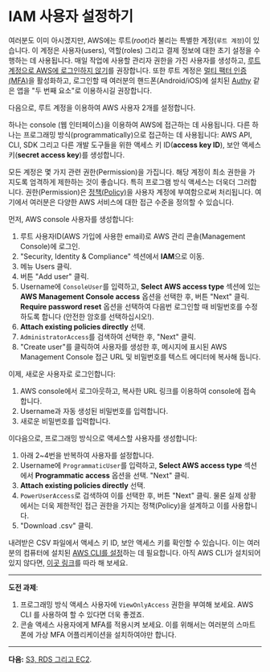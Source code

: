 # IAM 사용자 설정하기

여러분도 이미 아시겠지만, AWS에는 루트(_root_)라 불리는 특별한 계정(`루트 계정`)이 있습니다.
이 계정은 사용자(users), 역할(roles) 그리고 결제 정보에 대한 초기 설정을 수행하는 데 사용됩니다. 
매일 작업에 사용할 관리자 권한을 가진 사용자를 생성하고,
[루트 계정으로 AWS에 로그인하지 않기](https://docs.aws.amazon.com/IAM/latest/UserGuide/best-practices.html#create-iam-users)를 권장합니다.
또한 루트 계정은 [멀티 팩터 인증 (MFA)](https://docs.aws.amazon.com/IAM/latest/UserGuide/best-practices.html#create-iam-users)을 활성화하고,
로그인할 때 여러분의 핸드폰(Android/iOS)에 설치된 [Authy](https://authy.com/) 같은 앱을 "두 번째 요소"로 이용하시길 권장합니다.

다음으로, 루트 계정을 이용하여 AWS 사용자 2개를 설정합니다.

하나는 console (웹 인터페이스)을 이용하여 AWS에 접근하는 데 사용됩니다.
다른 하나는 프로그래밍 방식(programmatically)으로 접근하는 데 사용됩니다:
AWS API, CLI, SDK 그리고 다른 개발 도구들을 위한 액세스 키 ID(**access key ID**), 보안 액세스 키(**secret access key**)를 생성합니다.

모든 계정은 몇 가지 관련 권한(Permission)을 가집니다.
해당 계정이 최소 권한을 가지도록 엄격하게 제한하는 것이 좋습니다.
특히 프로그램 방식 액세스는 더욱더 그러합니다.
권한(Permission)은 [정책(Policy)](http://docs.aws.amazon.com/IAM/latest/UserGuide/access_policies.html)을 사용자 계정에 부여함으로써 처리됩니다.
여기에서 여러분은 다양한 AWS 서비스에 대한 접근 수준을 정의할 수 있습니다.

먼저, AWS console 사용자를 생성합니다:

1. 루트 사용자ID(AWS 가입에 사용한 email)로 AWS 관리 콘솔(Management Console)에 로그인.
2. "Security, Identity & Compliance" 섹션에서 **IAM**으로 이동.
3. 메뉴 Users 클릭.
4. 버튼 "Add user" 클릭.
5. Username에 `ConsoleUser`를 입력하고,
   **Select AWS access type** 섹션에 있는 **AWS Management Console access** 옵션을 선택한 후, 
   버튼 "Next" 클릭.
   **Require password reset** 옵션을 선택하여 다음번 로그인할 때 비밀번호를 수정하도록 합니다 (안전한 암호를 선택하십시오!).
6. **Attach existing policies directly** 선택.
7. `AdministratorAccess`를 검색하여 선택한 후, "Next" 클릭.
8. "Create user"를 클릭하여 사용자를 생성한 후, 메시지에 표시된 AWS Management Console 접근 URL 및 비밀번호를 텍스트 에디터에 복사해 둡니다.

이제, 새로운 사용자로 로그인합니다:

1. AWS console에서 로그아웃하고, 복사한 URL 링크를 이용하여 console에 접속합니다.
2. Username과 자동 생성된 비밀번호를 입력합니다.
3. 새로운 비밀번호를 입력합니다.

이다음으로, 프로그래밍 방식으로 액세스할 사용자를 생성합니다:

1. 아래 2~4번을 반복하여 사용자를 설정합니다.
2. Username에 `ProgrammaticUser`를 입력하고, **Select AWS access type** 섹션에서 **Programmatic access** 옵션을 선택.
   "Next" 클릭.
3. **Attach existing policies directly** 선택.
4. `PowerUserAccess`로 검색하여 이를 선택한 후, 버튼 "Next" 클릭. 
   물론 실제 상황에서는 더욱 제한적인 접근 권한을 가지는 정책(Policy)을 설계하고 이를 사용합니다.
5. "Download .csv" 클릭.

내려받은 CSV 파일에서 액세스 키 ID, 보안 액세스 키를 확인할 수 있습니다.
이는 여러분의 컴퓨터에 설치된 [AWS CLI를 설정](http://docs.aws.amazon.com/cli/latest/userguide/cli-chap-getting-started.html)하는 데 필요합니다.
아직 AWS CLI가 설치되어 있지 않다면, [이곳 링크](http://docs.aws.amazon.com/cli/latest/userguide/installing.html)를 따라 해 보세요.

---
**도전 과제**: 
  1. 프로그래밍 방식 액세스 사용자에 `ViewOnlyAccess` 권한을 부여해 보세요. AWS CLI 를 사용하여 할 수 있다면 더욱 좋겠죠.
  2. 콘솔 액세스 사용자에게 MFA를 적용시켜 보세요. 이를 위해서는 여러분의 스마트폰에 가상 MFA 어플리케이션을 설치하여야만 합니다.

---

**다음:** [S3, RDS 그리고 EC2](/workshop/s3-web-ec2-api-rds/introduction.md).
